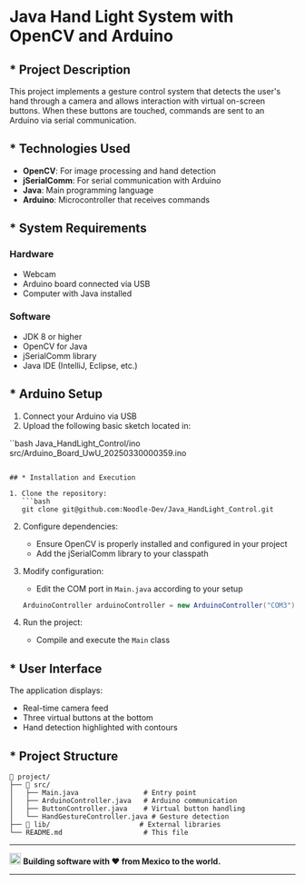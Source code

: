 # Java Hand Light System with OpenCV and Arduino

## * Project Description

This project implements a gesture control system that detects the user's hand through a camera and allows interaction with virtual on-screen buttons. When these buttons are touched, commands are sent to an Arduino via serial communication.

## * Technologies Used

- **OpenCV**: For image processing and hand detection
- **jSerialComm**: For serial communication with Arduino
- **Java**: Main programming language
- **Arduino**: Microcontroller that receives commands

## * System Requirements

### Hardware
- Webcam
- Arduino board connected via USB
- Computer with Java installed

### Software
- JDK 8 or higher
- OpenCV for Java
- jSerialComm library
- Java IDE (IntelliJ, Eclipse, etc.)

## * Arduino Setup

1. Connect your Arduino via USB
2. Upload the following basic sketch located in:

``bash
Java_HandLight_Control/ino src/Arduino_Board_UwU_20250330000359.ino
```

## * Installation and Execution

1. Clone the repository:
   ```bash
   git clone git@github.com:Noodle-Dev/Java_HandLight_Control.git
   ```

2. Configure dependencies:
   - Ensure OpenCV is properly installed and configured in your project
   - Add the jSerialComm library to your classpath

3. Modify configuration:
   - Edit the COM port in `Main.java` according to your setup
   ```java
   ArduinoController arduinoController = new ArduinoController("COM3");
   ```

4. Run the project:
   - Compile and execute the `Main` class

## * User Interface

The application displays:
- Real-time camera feed
- Three virtual buttons at the bottom
- Hand detection highlighted with contours

## * Project Structure

```
📁 project/
├── 📁 src/
│   ├── Main.java                # Entry point
│   ├── ArduinoController.java   # Arduino communication
│   ├── ButtonController.java    # Virtual button handling
│   └── HandGestureController.java # Gesture detection
├── 📁 lib/                      # External libraries
└── README.md                    # This file
```

---

<img src="https://cdn-icons-png.flaticon.com/512/197/197397.png" width="20" height="20"> **Building software with ♥ from Mexico to the world.**

---
